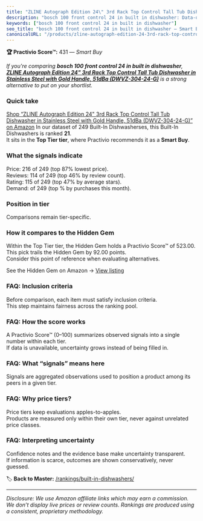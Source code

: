 ```yaml
---
title: "ZLINE Autograph Edition 24\" 3rd Rack Top Control Tall Tub Dishwasher in Stainless Steel with Gold Handle, 51dBa (DWVZ-304-24-G)"
description: "bosch 100 front control 24 in built in dishwasher: Data-driven within Top Tier ranking using the Practivio Score™. Positioned by quality, value, demand, findab…"
keywords: ["bosch 100 front control 24 in built in dishwasher"]
seo_title: "bosch 100 front control 24 in built in dishwasher — Smart Buy Top Tier (2025)"
canonicalURL: "/products/zline-autograph-edition-24-3rd-rack-top-control-tall-tub-dishwasher-in-stainless-steel-with-gold-handle-51dba-dwvz-304-24-g-B09QC5WX3L/"
---
```


**🏆 Practivio Score™:** 431 — _Smart Buy_


*If you're comparing **bosch 100 front control 24 in built in dishwasher**, **[ZLINE Autograph Edition 24" 3rd Rack Top Control Tall Tub Dishwasher in Stainless Steel with Gold Handle, 51dBa (DWVZ-304-24-G)](https://www.amazon.com/dp/B09QC5WX3L?tag=practivio-20)** is a strong alternative to put on your shortlist.*
### Quick take
[Shop “ZLINE Autograph Edition 24" 3rd Rack Top Control Tall Tub Dishwasher in Stainless Steel with Gold Handle, 51dBa (DWVZ-304-24-G)” on Amazon](https://www.amazon.com/dp/B09QC5WX3L?tag=practivio-20)
In our dataset of 249 Built-In Dishwasherses, this Built-In Dishwashers is ranked **21**.  
It sits in the **Top Tier tier**, where Practivio recommends it as a **Smart Buy**.

### What the signals indicate
Price: 216 of 249 (top 87% lowest price).  
Reviews: 114 of 249 (top 46% by review count).  
Rating: 115 of 249 (top 47% by average stars).  
Demand:  of 249 (top % by purchases this month).

### Position in tier
Comparisons remain tier-specific.

### How it compares to the Hidden Gem
Within the Top Tier tier, the Hidden Gem holds a Practivio Score™ of 523.00.  
This pick trails the Hidden Gem by 92.00 points.  
Consider this point of reference when evaluating alternatives.  

See the Hidden Gem on Amazon → [View listing](https://www.amazon.com/dp/B07DM73CX5?tag=practivio-20)

### FAQ: Inclusion criteria
Before comparison, each item must satisfy inclusion criteria.  
This step maintains fairness across the ranking pool.

### FAQ: How the score works
A Practivio Score™ (0–100) summarizes observed signals into a single number within each tier.  
If data is unavailable, uncertainty grows instead of being filled in.

### FAQ: What “signals” means here
Signals are aggregated observations used to position a product among its peers in a given tier.

### FAQ: Why price tiers?
Price tiers keep evaluations apples-to-apples.  
Products are measured only within their own tier, never against unrelated price classes.

### FAQ: Interpreting uncertainty
Confidence notes and the evidence base make uncertainty transparent.  
If information is scarce, outcomes are shown conservatively, never guessed.


🏷️ **Back to Master:** [/rankings/built-in-dishwashers/](/rankings/built-in-dishwashers/)

---
_Disclosure: We use Amazon affiliate links which may earn a commission. We don’t display live prices or review counts. Rankings are produced using a consistent, proprietary methodology._
